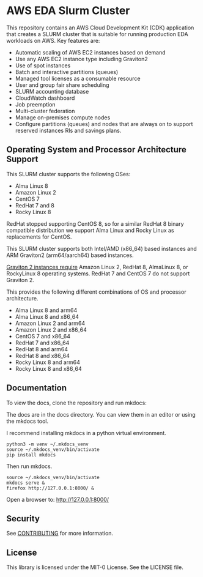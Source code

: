 # AWS EDA Slurm Cluster

This repository contains an AWS Cloud Development Kit (CDK) application that creates a SLURM cluster that is suitable for running production EDA workloads on AWS.
Key features are:

* Automatic scaling of AWS EC2 instances based on demand
* Use any AWS EC2 instance type including Graviton2
* Use of spot instances
* Batch and interactive partitions (queues)
* Managed tool licenses as a consumable resource
* User and group fair share scheduling
* SLURM accounting database
* CloudWatch dashboard
* Job preemption
* Multi-cluster federation
* Manage on-premises compute nodes
* Configure partitions (queues) and nodes that are always on to support reserved instances RIs and savings plans.

## Operating System and Processor Architecture Support

This SLURM cluster supports the following OSes:

* Alma Linux 8
* Amazon Linux 2
* CentOS 7
* RedHat 7 and 8
* Rocky Linux 8

RedHat stopped supporting CentOS 8, so for a similar RedHat 8 binary compatible distribution we support Alma Linux and
Rocky Linux as replacements for CentOS.

This SLURM cluster supports both Intel/AMD (x86_64) based instances and ARM Graviton2 (arm64/aarch64) based instances.

[Graviton 2 instances require](https://github.com/aws/aws-graviton-getting-started/blob/main/os.md) Amazon Linux 2, RedHat 8, AlmaLinux 8, or RockyLinux 8 operating systems.
RedHat 7 and CentOS 7 do not support Graviton 2.

This provides the following different combinations of OS and processor architecture.

* Alma Linux 8 and arm64
* Alma Linux 8 and x86_64
* Amazon Linux 2 and arm64
* Amazon Linux 2 and x86_64
* CentOS 7 and x86_64
* RedHat 7 and x86_64
* RedHat 8 and arm64
* RedHat 8 and x86_64
* Rocky Linux 8 and arm64
* Rocky Linux 8 and x86_64

## Documentation

To view the docs, clone the repository and run mkdocs:

The docs are in the docs directory. You can view them in an editor or using the mkdocs tool.

I recommend installing mkdocs in a python virtual environment.

```
python3 -m venv ~/.mkdocs_venv
source ~/.mkdocs_venv/bin/activate
pip install mkdocs
```

Then run mkdocs.

```
source ~/.mkdocs_venv/bin/activate
mkdocs serve &
firefox http://127.0.0.1:8000/ &
```

Open a browser to: http://127.0.0.1:8000/

## Security

See [CONTRIBUTING](CONTRIBUTING.md#security-issue-notifications) for more information.

## License

This library is licensed under the MIT-0 License. See the LICENSE file.
